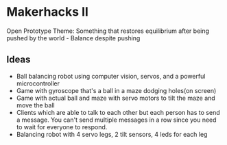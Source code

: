 # Makerhacks II

Open Prototype Theme: Something that restores equilibrium after being pushed by the world - Balance despite pushing

## Ideas

- Ball balancing robot using computer vision, servos, and a powerful microcontroller
- Game with gyroscope that's a ball in a maze dodging holes(on screen)
- Game with actual ball and maze with servo motors to tilt the maze and move the ball
- Clients which are able to talk to each other but each person has to send a message. You can't send multiple messages in a row since you need to wait for everyone to respond.
- Balancing robot with 4 servo legs, 2 tilt sensors, 4 leds for each leg
